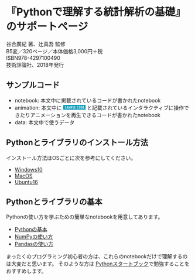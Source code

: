 # 『Pythonで理解する統計解析の基礎』のサポートページ

谷合廣紀 著、辻真吾 監修  
B5変／320ページ／本体価格3,000円＋税  
ISBN978-4297100490  
技術評論社、2018年発行  

## サンプルコード

- notebook: 本文中に掲載されているコードが書かれたnotebook
- animation: 本文中に <img src="samplecode.png" height=13px> と記載されているインタラクティブに操作できたりアニメーションを再生できるコードが書かれたnotebook
- data: 本文中で使うデータ

## Pythonとライブラリのインストール方法

インストール方法はOSごとに次を参考にしてください。

- [Windows10](https://github.com/ghmagazine/python_stat_sample/blob/master/tutorial/env_const/windows10.md)
- [MacOS](https://github.com/ghmagazine/python_stat_sample/blob/master/tutorial/env_const/macos.md)
- [Ubuntu16](https://github.com/ghmagazine/python_stat_sample/blob/master/tutorial/env_const/ubuntu16.md)

## Pythonとライブラリの基本

Pythonの使い方を学ぶための簡単なnotebookを用意してあります。

- [Pythonの基本](https://github.com/ghmagazine/python_stat_sample/blob/master/tutorial/python.ipynb)
- [NumPyの使い方](https://github.com/ghmagazine/python_stat_sample/blob/master/tutorial/numpy.ipynb)
- [Pandasの使い方](https://github.com/ghmagazine/python_stat_sample/blob/master/tutorial/pandas.ipynb)
<!-- - [Matplotlibの使い方](https://github.com/ghmagazine/python_stat_sample/blob/master/tutorial/matplotlib.ipynb) -->

まったくのプログラミング初心者の方は、これらのnotebookだけで理解するのは大変だと思います。
そのような方は
[Pythonスタートブック](http://gihyo.jp/book/2018/978-4-7741-9643-5)で勉強することをおすすめします。
